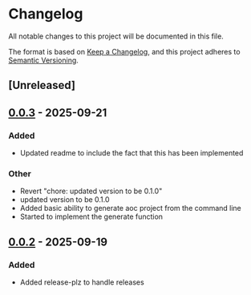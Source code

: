 # Changelog

All notable changes to this project will be documented in this file.

The format is based on [Keep a Changelog](https://keepachangelog.com/en/1.0.0/),
and this project adheres to [Semantic Versioning](https://semver.org/spec/v2.0.0.html).

## [Unreleased]

## [0.0.3](https://github.com/codersparks-aoc/cargo-advent/compare/v0.0.2...v0.0.3) - 2025-09-21

### Added

- Updated readme to include the fact that this has been implemented

### Other

- Revert "chore: updated version to be 0.1.0"
- updated version to be 0.1.0
- Added basic ability to generate aoc project from the command line
- Started to implement the generate function

## [0.0.2](https://github.com/codersparks-aoc/cargo-advent/compare/v0.0.1...v0.0.2) - 2025-09-19

### Added

- Added release-plz to handle releases
